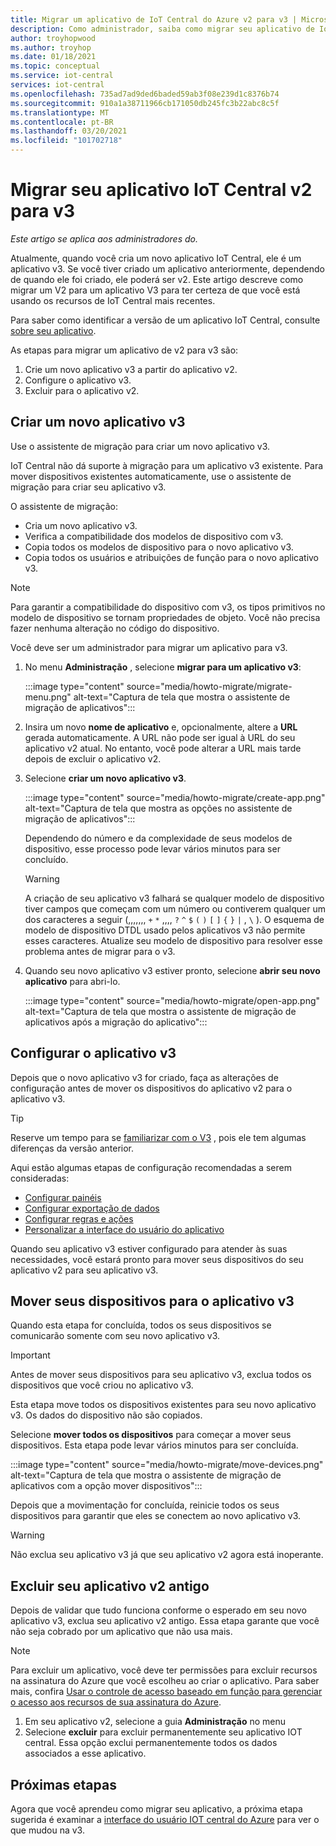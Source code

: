 ```yaml
---
title: Migrar um aplicativo de IoT Central do Azure v2 para v3 | Microsoft Docs
description: Como administrador, saiba como migrar seu aplicativo de IoT Central do Azure v2 para v3
author: troyhopwood
ms.author: troyhop
ms.date: 01/18/2021
ms.topic: conceptual
ms.service: iot-central
services: iot-central
ms.openlocfilehash: 735ad7ad9ded6baded59ab3f08e239d1c8376b74
ms.sourcegitcommit: 910a1a38711966cb171050db245fc3b22abc8c5f
ms.translationtype: MT
ms.contentlocale: pt-BR
ms.lasthandoff: 03/20/2021
ms.locfileid: "101702718"
---
```

# <a name="migrate-your-v2-iot-central-application-to-v3"></a>Migrar seu aplicativo IoT Central v2 para v3

*Este artigo se aplica aos administradores do.*

Atualmente, quando você cria um novo aplicativo IoT Central, ele é um aplicativo v3. Se você tiver criado um aplicativo anteriormente, dependendo de quando ele foi criado, ele poderá ser v2. Este artigo descreve como migrar um V2 para um aplicativo V3 para ter certeza de que você está usando os recursos de IoT Central mais recentes.

Para saber como identificar a versão de um aplicativo IoT Central, consulte [sobre seu aplicativo](howto-get-app-info.md).

As etapas para migrar um aplicativo de v2 para v3 são:

1. Crie um novo aplicativo v3 a partir do aplicativo v2.
1. Configure o aplicativo v3.
1. Excluir para o aplicativo v2.

## <a name="create-a-new-v3-application"></a>Criar um novo aplicativo v3

Use o assistente de migração para criar um novo aplicativo v3.

IoT Central não dá suporte à migração para um aplicativo v3 existente. Para mover dispositivos existentes automaticamente, use o assistente de migração para criar seu aplicativo v3.

O assistente de migração:

- Cria um novo aplicativo v3.
- Verifica a compatibilidade dos modelos de dispositivo com v3.
- Copia todos os modelos de dispositivo para o novo aplicativo v3.
- Copia todos os usuários e atribuições de função para o novo aplicativo v3.

> [!NOTE]
> Para garantir a compatibilidade do dispositivo com v3, os tipos primitivos no modelo de dispositivo se tornam propriedades de objeto. Você não precisa fazer nenhuma alteração no código do dispositivo.

Você deve ser um administrador para migrar um aplicativo para v3.

1. No menu **Administração** , selecione **migrar para um aplicativo v3**:

    :::image type="content" source="media/howto-migrate/migrate-menu.png" alt-text="Captura de tela que mostra o assistente de migração de aplicativos":::

1. Insira um novo **nome de aplicativo** e, opcionalmente, altere a  **URL** gerada automaticamente. A URL não pode ser igual à URL do seu aplicativo v2 atual. No entanto, você pode alterar a URL mais tarde depois de excluir o aplicativo v2.

1. Selecione **criar um novo aplicativo v3**.

    :::image type="content" source="media/howto-migrate/create-app.png" alt-text="Captura de tela que mostra as opções no assistente de migração de aplicativos":::

    Dependendo do número e da complexidade de seus modelos de dispositivo, esse processo pode levar vários minutos para ser concluído.

    > [!Warning]
    > A criação de seu aplicativo v3 falhará se qualquer modelo de dispositivo tiver campos que começam com um número ou contiverem qualquer um dos caracteres a seguir (,,,,,,, `+` `*` ,,,, `?` `^` `$` `(` `)` `[` `]` `{` `}` `|` , `\` ). O esquema de modelo de dispositivo DTDL usado pelos aplicativos v3 não permite esses caracteres. Atualize seu modelo de dispositivo para resolver esse problema antes de migrar para o v3.

1. Quando seu novo aplicativo v3 estiver pronto, selecione **abrir seu novo aplicativo** para abri-lo.

    :::image type="content" source="media/howto-migrate/open-app.png" alt-text="Captura de tela que mostra o assistente de migração de aplicativos após a migração do aplicativo":::

## <a name="configure-the-v3-application"></a>Configurar o aplicativo v3

Depois que o novo aplicativo v3 for criado, faça as alterações de configuração antes de mover os dispositivos do aplicativo v2 para o aplicativo v3.

> [!TIP]
> Reserve um tempo para se [familiarizar com o V3](overview-iot-central-tour.md#navigate-your-application) , pois ele tem algumas diferenças da versão anterior.

Aqui estão algumas etapas de configuração recomendadas a serem consideradas:

- [Configurar painéis](howto-add-tiles-to-your-dashboard.md)
- [Configurar exportação de dados](howto-export-data.md)
- [Configurar regras e ações](quick-configure-rules.md)
- [Personalizar a interface do usuário do aplicativo](howto-customize-ui.md)

Quando seu aplicativo v3 estiver configurado para atender às suas necessidades, você estará pronto para mover seus dispositivos do seu aplicativo v2 para seu aplicativo v3.

## <a name="move-your-devices-to-the-v3-application"></a>Mover seus dispositivos para o aplicativo v3

Quando esta etapa for concluída, todos os seus dispositivos se comunicarão somente com seu novo aplicativo v3.

> [!IMPORTANT]
> Antes de mover seus dispositivos para seu aplicativo v3, exclua todos os dispositivos que você criou no aplicativo v3.

Esta etapa move todos os dispositivos existentes para seu novo aplicativo v3. Os dados do dispositivo não são copiados.

Selecione **mover todos os dispositivos** para começar a mover seus dispositivos. Esta etapa pode levar vários minutos para ser concluída.

:::image type="content" source="media/howto-migrate/move-devices.png" alt-text="Captura de tela que mostra o assistente de migração de aplicativos com a opção mover dispositivos":::

Depois que a movimentação for concluída, reinicie todos os seus dispositivos para garantir que eles se conectem ao novo aplicativo v3.

> [!WARNING]
> Não exclua seu aplicativo v3 já que seu aplicativo v2 agora está inoperante.

## <a name="delete-your-old-v2-application"></a>Excluir seu aplicativo v2 antigo

Depois de validar que tudo funciona conforme o esperado em seu novo aplicativo v3, exclua seu aplicativo v2 antigo. Essa etapa garante que você não seja cobrado por um aplicativo que não usa mais.

> [!Note]
> Para excluir um aplicativo, você deve ter permissões para excluir recursos na assinatura do Azure que você escolheu ao criar o aplicativo. Para saber mais, confira [Usar o controle de acesso baseado em função para gerenciar o acesso aos recursos de sua assinatura do Azure](../../role-based-access-control/role-assignments-portal.md).

1. Em seu aplicativo v2, selecione a guia **Administração** no menu
2. Selecione **excluir** para excluir permanentemente seu aplicativo IOT central. Essa opção exclui permanentemente todos os dados associados a esse aplicativo.

## <a name="next-steps"></a>Próximas etapas

Agora que você aprendeu como migrar seu aplicativo, a próxima etapa sugerida é examinar a [interface do usuário IOT central do Azure](overview-iot-central-tour.md) para ver o que mudou na v3.